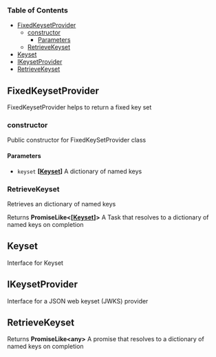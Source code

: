 ### Table of Contents

*   [FixedKeysetProvider][1]
    *   [constructor][2]
        *   [Parameters][3]
    *   [RetrieveKeyset][4]
*   [Keyset][5]
*   [IKeysetProvider][6]
*   [RetrieveKeyset][7]

## FixedKeysetProvider

FixedKeysetProvider helps to return a fixed key set

### constructor

Public constructor for FixedKeySetProvider class

#### Parameters

*   `keyset` **\[[Keyset][5]]** A dictionary of named keys

### RetrieveKeyset

Retrieves an dictionary of named keys

Returns **PromiseLike<\[[Keyset][5]]>** A Task that resolves to a dictionary of named keys on completion

## Keyset

Interface for Keyset

## IKeysetProvider

Interface for a JSON web keyset (JWKS) provider

## RetrieveKeyset

Returns **PromiseLike\<any>** A promise that resolves to a dictionary of named keys on completion

[1]: #fixedkeysetprovider

[2]: #constructor

[3]: #parameters

[4]: #retrievekeyset

[5]: #keyset

[6]: #ikeysetprovider

[7]: #retrievekeyset-1